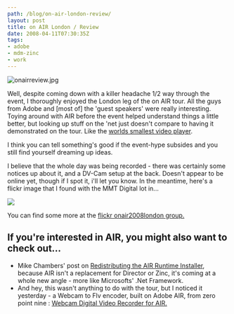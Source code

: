 ```yaml
---
path: /blog/on-air-london-review/
layout: post
title: on AIR London / Review
date: 2008-04-11T07:30:35Z
tags:
- adobe
- mdm-zinc
- work
---
```


![onairreview.jpg](http://uploads.psyked.co.uk/2008/04/onairreview.jpg)

Well, despite coming down with a killer headache 1/2 way through the event, I thoroughly enjoyed the London leg of the on AIR tour. All the guys from Adobe and \[most of\] the 'guest speakers' were really interesting. Toying around with AIR before the event helped understand things a little better, but looking up stuff on the 'net just doesn't compare to having it demonstrated on the tour. Like the [worlds smallest video player](http://www.webkitchen.be/2008/03/07/play-video-in-your-dock-with-air/ "Open link in a new window").

I think you can tell something's good if the event-hype subsides and you still find yourself dreaming up ideas.

I believe that the whole day was being recorded - there was certainly some notices up about it, and a DV-Cam setup at the back. Doesn't appear to be online yet, though if I spot it, i'll let you know. In the meantime, here's a flickr image that I found with the MMT Digital lot in...

![](http://www.psyked.co.uk/wp-content/uploads/2008/04/2404158741_411bca6e29.jpg)

You can find some more at the [flickr onair2008london group.](http://www.flickr.com/photos/tags/onair2008london/ "Open link in a new window")

## If you're interested in AIR, you might also want to check out...

*   Mike Chambers' post on [Redistributing the AIR Runtime Installer](http://www.mikechambers.com/blog/2008/04/07/redistributing-the-adobe-air-runtime-installer/ "Open link in a new window"), because AIR isn't a replacement for Director or Zinc, it's coming at a whole new angle - more like Microsofts' .Net Framework.
*   And hey, this wasn't anything to do with the tour, but I noticed it yesterday - a Webcam to Flv encoder, built on Adobe AIR, from zero point nine : [Webcam Digital Video Recorder for AIR.](http://www.zeropointnine.com/blog/webcam-digital-video-recorder-for-air-updated "Open link in a new window")